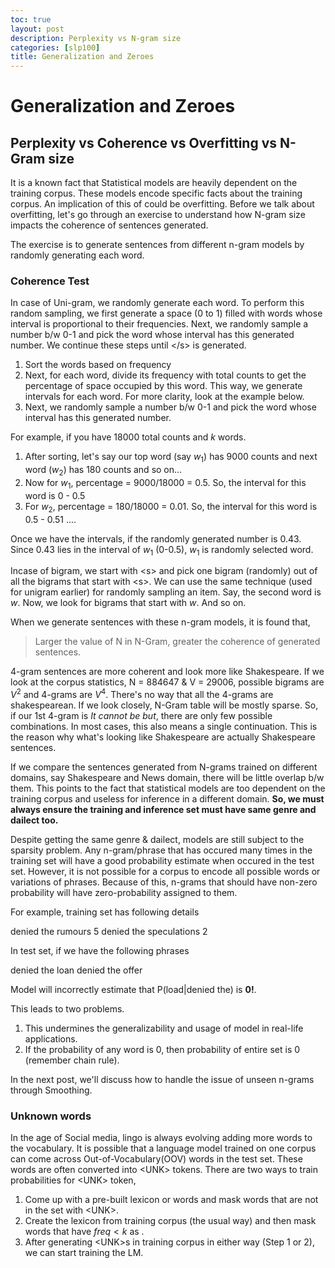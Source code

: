 ```yaml
---
toc: true
layout: post
description: Perplexity vs N-gram size
categories: [slp100]
title: Generalization and Zeroes
---
```


# Generalization and Zeroes

## Perplexity vs Coherence vs Overfitting vs N-Gram size

It is a known fact that Statistical models are heavily dependent on the training corpus. These models encode specific facts about the training corpus. An implication of this of could be overfitting. Before we talk about overfitting, let's go through an exercise to understand how N-gram size impacts the coherence of sentences generated.

The exercise is to generate sentences from different n-gram models by randomly generating each word.

### Coherence Test

In case of Uni-gram, we randomly generate each word. To perform this random sampling, we first generate a space (0 to 1) filled with words whose interval is proportional to their frequencies. Next, we randomly sample a number b/w 0-1 and pick the word whose interval has this generated number. We continue these steps until \<\/s\> is generated.

1. Sort the words based on frequency
2. Next, for each word, divide its frequency with total counts to get the percentage of space occupied by this word. This way, we generate intervals for each word. For more clarity, look at the example below.
3. Next, we randomly sample a number b/w 0-1 and pick the word whose interval has this generated number.

For example, if you have 18000 total counts and _k_ words.

1. After sorting, let's say our top word (say $w_{1}$) has 9000 counts and next word ($w_{2}$) has 180 counts and so on...
2. Now for $w_{1}$, percentage = 9000/18000 = 0.5. So, the interval for this word is 0 - 0.5
3. For $w_{2}$, percentage = 180/18000 = 0.01. So, the interval for this word is 0.5 - 0.51
....

Once we have the intervals, if the randomly generated number is 0.43. Since 0.43 lies in the interval of $w_{1}$ (0-0.5), $w_{1}$ is randomly selected word.

Incase of bigram, we start with \<s\> and pick one bigram (randomly) out of all the bigrams that start with \<s\>. We can use the same technique (used for unigram earlier) for randomly sampling an item. Say, the second word is _w_. Now, we look for bigrams that start with _w_. And so on.

When we generate sentences with these n-gram models, it is found that,
> Larger the value of N in N-Gram, greater the coherence of generated sentences.

4-gram sentences are more coherent and look more like Shakespeare. If we look at the corpus statistics, N = 884647 & V = 29006, possible bigrams are $V^{2}$ and 4-grams are $V^{4}$. There's no way that all the 4-grams are shakespearean. If we look closely, N-Gram table will be mostly sparse. So, if our 1st 4-gram is _It cannot be but_, there are only few possible combinations. In most cases, this also means a single continuation. This is the reason why what's looking like Shakespeare are actually Shakespeare sentences.

If we compare the sentences generated from N-grams trained on different domains, say Shakespeare and News domain, there will be little overlap b/w them. This points to the fact that statistical models are too dependent on the training corpus and useless for inference in a different domain. __So, we must always ensure the training and inference set must have same genre and dailect too.__

Despite getting the same genre & dailect, models are still subject to the sparsity problem. Any n-gram/phrase that has occured many times in the training set will have a good probability estimate when occured in the test set. However, it is not possible for a corpus to encode all possible words or variations of phrases. Because of this, n-grams that should have non-zero probability will have zero-probability assigned to them.

For example, training set has following details

denied the rumours 5
denied the speculations 2 

In test set, if we have the following phrases

denied the loan
denied the offer

Model will incorrectly estimate that P(load\|denied the) is __0!__.

This leads to two problems.

1. This undermines the generalizability and usage of model in real-life applications.
2. If the probability of any word is 0, then probability of entire set is 0 (remember chain rule).

In the next post, we'll discuss how to handle the issue of unseen n-grams through Smoothing.

### Unknown words

In the age of Social media, lingo is always evolving adding more words to the vocabulary. It is possible that a language model trained on one corpus can come across Out-of-Vocabulary(OOV) words in the test set. These words are often converted into \<UNK\> tokens. There are two ways to train probabilities for \<UNK\> token,

1. Come up with a pre-built lexicon or words and mask words that are not in the set with \<UNK\>.
2. Create the lexicon from training corpus (the usual way) and then mask words that have $freq<k$ as <UNK>.
3. After generating \<UNK\>s in training corpus in either way (Step 1 or 2), we can start training the LM.